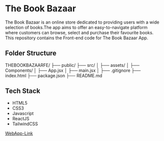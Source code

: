 # The Book Bazaar 
The Book Bazaar is an online store dedicated to providing users with a wide selection of books.The app aims to offer an easy-to-navigate platform where customers can browse, select and purchase their favourite books. This repository contains the Front-end code for The Book Bazaar App.


## Folder Structure

THEBOOKBAZAARFE/
├── public/
├── src/
│ ├── assets/
│ ├── Components/
│ ├── App.jsx
│ ├── main.jsx
│
├── .gitignore
├── index.html
├── package.json
├── README.md


## Tech Stack

- HTML5
- CSS3
- Javascript
- ReactJS
- TailwindCSS


[WebApp-Link](https://thebookbazaar-frontend.netlify.app/)